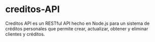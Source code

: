 # creditos-API
Creditos API es un RESTful API hecho en Node.js para un sistema de créditos personales que permite crear, actualizar, obtener y eliminar clientes y créditos.
